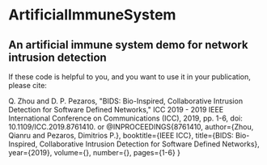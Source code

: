 # ArtificialImmuneSystem

## An artificial immune system demo for network intrusion detection

If these code is helpful to you, and you want to use it in your publication, please cite:

Q. Zhou and D. P. Pezaros, "BIDS: Bio-Inspired, Collaborative Intrusion Detection for Software Defined Networks," ICC 2019 - 2019 IEEE International Conference on Communications (ICC), 2019, pp. 1-6, doi: 10.1109/ICC.2019.8761410.
or
@INPROCEEDINGS{8761410,
  author={Zhou, Qianru and Pezaros, Dimitrios P.},
  booktitle={IEEE ICC}, 
  title={BIDS: Bio-Inspired, Collaborative Intrusion Detection for Software Defined Networks}, 
  year={2019},
  volume={},
  number={},
  pages={1-6}
  }
